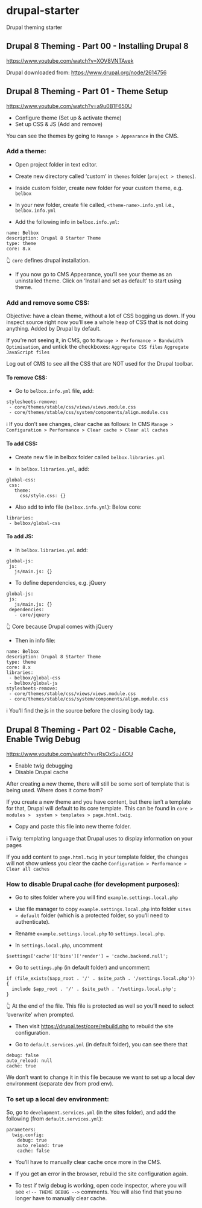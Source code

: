 # drupal-starter
Drupal theming starter

## Drupal 8 Theming - Part 00 - Installing Drupal 8
https://www.youtube.com/watch?v=XOV8VNTAvek

Drupal downloaded from: https://www.drupal.org/node/2614756 


## Drupal 8 Theming - Part 01 - Theme Setup
https://www.youtube.com/watch?v=a9u0B1F650U

* Configure theme (Set up & activate theme)
* Set up CSS & JS (Add and remove)

You can see the themes by going to `Manage > Appearance` in the CMS.

### Add a theme:

* Open project folder in text editor.

* Create new directory called ‘custom’ in `themes` folder (`project > themes`). 

* Inside custom folder, create new folder for your custom theme, e.g. `belbox`

* In your new folder, create file called, `<theme-name>.info.yml` i.e., `belbox.info.yml`

* Add the following info in `belbox.info.yml`:

```
name: Belbox
description: Drupal 8 Starter Theme
type: theme
core: 8.x
```

👆 `core` defines drupal installation.

* If you now go to CMS Appearance, you’ll see your theme as an uninstalled theme. Click on ‘Install and set as default’ to start using theme.

### Add and remove some CSS:

Objective: have a clean theme, without a lot of CSS bogging us down. If you inspect source right now you’ll see a whole heap of CSS that is not doing anything. Added by Drupal by default.

If you’re not seeing it, in CMS, go to `Manage > Performance > Bandwidth Optimisation`, and untick the checkboxes:
`Aggregate CSS files`
`Aggregate JavaScript files`

Log out of CMS to see all the CSS that are NOT used for the Drupal toolbar.

#### To remove CSS:

* Go to `belbox.info.yml` file, add:
```
stylesheets-remove:
 - core/themes/stable/css/views/views.module.css
 - core/themes/stable/css/system/components/align.module.css
 ```

ℹ️ If you don’t see changes, clear cache as follows:
In CMS `Manage > Configuration > Performance > Clear cache > Clear all caches`

#### To add CSS:

* Create new file in belbox folder called `belbox.libraries.yml`

* In `belbox.libraries.yml`, add:
```
global-css:
 css:
   theme:
     css/style.css: {}
```

* Also add to info file (`belbox.info.yml`):
Below core:
```
libraries:
 - belbox/global-css
```

#### To add JS:

* In `belbox.libraries.yml` add:
```
global-js:
 js:
   js/main.js: {}
```

* To define dependencies, e.g. jQuery
```
global-js:
 js:
   js/main.js: {}
 dependencies:
   - core/jquery
```

👆 Core because Drupal comes with jQuery

* Then in info file:
```
name: Belbox
description: Drupal 8 Starter Theme
type: theme
core: 8.x
libraries:
 - belbox/global-css
 - belbox/global-js
stylesheets-remove:
 - core/themes/stable/css/views/views.module.css
 - core/themes/stable/css/system/components/align.module.css
```

ℹ️ You’ll find the js in the source before the closing body tag.

## Drupal 8 Theming - Part 02 - Disable Cache, Enable Twig Debug
https://www.youtube.com/watch?v=rRsOxSuJ4OU

* Enable twig debugging
* Disable Drupal cache

After creating a new theme, there will still be some sort of template that is being used. Where does it come from?

If you create a new theme and you have content, but there isn’t a template for that, Drupal will default to its core template. This can be found in `core > modules >  system > templates > page.html.twig`.

* Copy and paste this file into new theme folder.

ℹ️ Twig: templating language that Drupal uses to display information on your pages 

If you add content to `page.html.twig` in your template folder, the changes will not show unless you clear the cache `Configuration > Performance > Clear all caches`

### How to disable Drupal cache (for development purposes):

* Go to sites folder where you will find `example.settings.local.php`

* Use file manager to copy `example.settings.local.php` into folder `sites > default` folder (which is a protected folder, so you’ll need to authenticate).

* Rename `example.settings.local.php` to `settings.local.php`.

* In `settings.local.php`, uncomment 
```
$settings['cache']['bins']['render'] = 'cache.backend.null';
```

* Go to `settings.php` (in default folder) and uncomment:
```
if (file_exists($app_root . '/' . $site_path . '/settings.local.php')) {
  include $app_root . '/' . $site_path . '/settings.local.php';
}
```
👆 At the end of the file. This file is protected as well so you’ll need to select ‘overwrite’ when prompted.

* Then visit https://drupal.test/core/rebuild.php to rebuild the site configuration.

* Go to `default.services.yml` (in default folder), you can see there that 
```
debug: false
auto_reload: null
cache: true
```

We don’t want to change it in this file because we want to set up a local dev environment (separate dev from prod env).

### To set up a local dev environment:

So, go to `development.services.yml` (in the sites folder), and add the following (from `default.services.yml`):
```
parameters:
  twig.config:
    debug: true
    auto_reload: true
    cache: false
```

* You’ll have to manually clear cache once more in the CMS.

* If you get an error in the browser, rebuild the site configuration again.

* To test if twig debug is working, open code inspector, where you will see `<!-- THEME DEBUG -->` comments. You will also find that you no longer have to manually clear cache.

